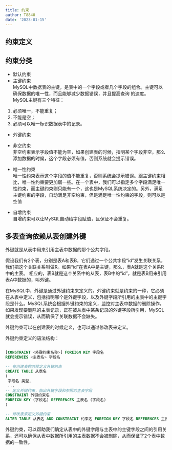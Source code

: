 ```yaml
---
title: 约束
author: T8840
date: '2023-01-15'
---
```




## 约束定义


## 约束分类
- 默认约束  
- 主键约束  
MySQL中数据表的主键，是表中的一个字段或者几个字段的组合。主键可以确保数据的唯一性，而且能够减少数据错误，并且提高查询
的速度。  
MySQL主键有三个特征：
1. 必须唯一，不能重复；
2. 不能是空；
3. 必须可以唯一标识数据表中的记录。
- 外键约束  
- 非空约束  
    非空约束表示字段值不能为空，如果创建表的时候，指明某个字段非空，那么添加数据的时候，这个字段必须有值，否则系统就会提示错误。

- 唯一性约束  
    唯一性约束表示这个字段的值不能重复，否则系统会提示错误。跟主键约束相比，唯一性约束要更加弱一些。在一个表中，我们可以指定多个字段满足唯一性约束，而主键约束则只能有一个，这也是MySQL系统决定的。另外，满足主键约束的字段，自动满足非空约束，但是满足唯一性约束的字段，则可以是空值

- 自增约束  
    自增约束可以让MySQL自动给字段赋值，且保证不会重复。  
    
## 多表查询依赖从表创建外键
外键就是从表中用来引用主表中数据的那个公共字段。 

假设我们有2个表，分别是表A和表B，它们通过一个公共字段“id”发生关联关系，我们把这个关联关系叫做R。如果“id”在表A中是主键，那么，表A就是这个关系R中的主表。
相应的，表B就是这个关系中的从表，表B中的“id”，就是表B用来引用表A中数据的，叫外键。


在MySQL中，外键是通过外键约束来定义的。外键约束就是约束的一种，它必须在从表中定义，包括指明哪个是外键字段，以及外键字段所引用的主表中的主键字段是什么。MySQL系统会根据外键约束的定义，监控对主表中数据的删除操作。如果发现要删除的主表记录，正在被从表中某条记录的外键字段所引用，MySQL就会提示错误，从而确保了关联数据不会缺失。  

外键约束可以在创建表的时候定义，也可以通过修改表来定义。

外键约束定义的语法结构： 
```sql

[CONSTRAINT <外键约束名称>] FOREIGN KEY 字段名
REFERENCES <主表名> 字段名

-- 在创建表的时候定义外键约束
CREATE TABLE 从表名
(
 字段名 类型,
 ...
-- 定义外键约束，指出外键字段和参照的主表字段
CONSTRAINT 外键约束名
FOREIGN KEY (字段名) REFERENCES 主表名 (字段名)
)

-- 修改表来定义外键约束
ALTER TABLE 从表名 ADD CONSTRAINT 约束名 FOREIGN KEY 字段名 REFERENCES 主表名 （字段名）;
```

外键约束，可以帮助我们确定从表中的外键字段与主表中的主键字段之间的引用关系，还可以确保从表中数据所引用的主表数据不会被删除，从而保证了2个表中数据的一致性。





